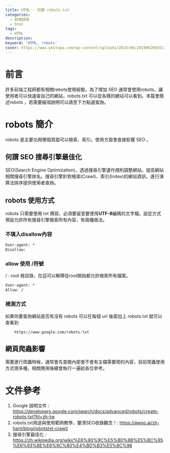 ```yaml
---
title: HTML - 何謂 robots.txt 
categories: 
  - 前端技術
  - html
tags: 
  - HTML 
description:
keyword: 'HTML, robots'
cover: https://www.yestupa.com/wp-content/uploads/2019/06/2019062605511781.png
---
```

# 前言
許多前端工程師都有相關rebots使用經驗，為了增加 SEO 通常會使用robots，讓使用者可以快速查自己的網站，robots.txt 可以從各樣的網站可以看到。本篇會簡述rebots ，若需要細項說明可以請至下方點選查詢。


# robots 簡介
robots 是主要功用哪個頁面可以檢索、索引。使用方面會直接影響 SEO 。

## 何謂 SEO 搜尋引擎最佳化
SEO(Search Engine Optimization)，透過搜尋引擎運作規則調整網站，提高網站相關搜尋引擎排名。搜尋引擎針對檢索(Crawl)、索引(Index)的網站資訊，進行演算法排序提供使用者查詢。

## robots 使用方式
robots 只需要使用 txt 撰寫，必須要留意要使用**UTF-8**編碼的文字檔。設定方式預設允許所有搜尋引擎檢索所有內容，有兩種做法。

### 不填入disallow內容
```txt
User-agent: *
Disallow:
```
### allow 使用 /符號
/ : root 根目錄，在這可以解釋從root開始都允許檢索所有檔案。
```txt
User-agent: *
Allow: /
```

### 檢測方式
如果你要查詢網站是否有沒有 robots 可以在每個 url 後面加上 robots.txt 就可以查看到
``` url
    https://www.google.com/robots.txt
```


## 網頁爬蟲影響
需要進行爬蟲時候，通常會先查閱內部會不會有主檔需要爬的內容，目前爬蟲使用方式很多種，相關應用後續會執行一遍給各位參考。


# 文件參考
1. Google 說明文件 : https://developers.google.com/search/docs/advanced/robots/create-robots-txt?hl=zh-tw
2. robots.txt用途與使用範例教學，釐清SEO收錄觀念！: https://awoo.ai/zh-hant/blog/robotstxt-crawl/
3. 搜尋引擎最佳化 : https://zh.wikipedia.org/wiki/%E6%90%9C%E5%B0%8B%E5%BC%95%E6%93%8E%E6%9C%80%E4%BD%B3%E5%8C%96
